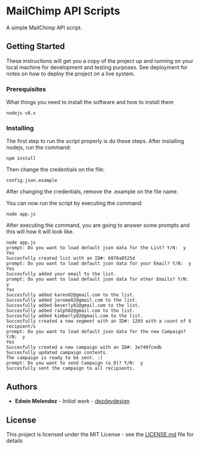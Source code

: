 # MailChimp API Scripts
A simple MailChimp API script.

## Getting Started

These instructions will get you a copy of the project up and running on your local machine for development and testing purposes. See deployment for notes on how to deploy the project on a live system.

### Prerequisites

What things you need to install the software and how to install them

```
nodejs v8.x
```

### Installing

The first step to run the script properly is do these steps.
After installing nodejs, run the command:
```
npm install
```

Then change the credentials on the file:
```
config.json.example
```
After changing the credentials, remove the .example on the file name.

You can now run the script by executing the command:
```
node app.js
```

After executing the command, you are going to answer some prompts and this will how it will look like.

```
node app.js
prompt: Do you want to load default json data for the List? Y/N:  y
Yes
Succesfully created list with an ID#: 6070a8525d
prompt: Do you want to load default json data for your Email? Y/N:  y
Yes
Succesfully added your email to the list.
prompt: Do you want to load default json data for other Emails? Y/N:  y
Yes
Succesfully added karen02@gmail.com to the list.
Succesfully added jerome02@gmail.com to the list.
Succesfully added beverly02@gmail.com to the list.
Succesfully added ralph02@gmail.com to the list.
Succesfully added kimberly02@gmail.com to the list.
Succesfully created a new segment with an ID#: 1203 with a count of 6 recipient/s
prompt: Do you want to load default json data for the new Campaign? Y/N:  y
Yes
Succesfully created a new campaign with an ID#: 3e740fcedb
Succesfully updated campaign contents.
The campaign is ready to be sent. :)
prompt: Do you want to send Campaign (o_O)? Y/N:  y
Succesfully sent the campaign to all recipients.
```


## Authors

* **Edwin Melendez** - *Initial work* - [dezdevdesign](https://github.com/dezdevdesign)

## License

This project is licensed under the MIT License - see the [LICENSE.md](LICENSE.md) file for details
